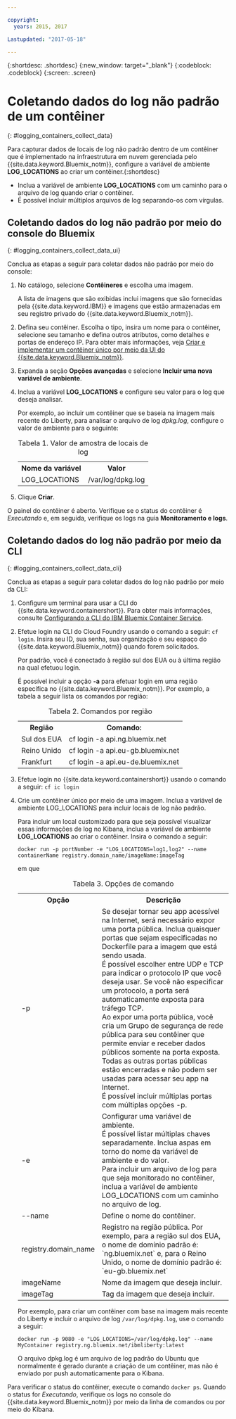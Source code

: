 ```yaml
---

copyright:
  years: 2015, 2017

Lastupdated: "2017-05-18"

---
```



{:shortdesc: .shortdesc}
{:new_window: target="_blank"}
{:codeblock: .codeblock}
{:screen: .screen}


# Coletando dados do log não padrão de um contêiner
{: #logging_containers_collect_data}

Para capturar dados de locais de log não padrão dentro de um contêiner que é implementado na infraestrutura em nuvem gerenciada pelo {{site.data.keyword.Bluemix_notm}}, configure a variável de ambiente **LOG_LOCATIONS** ao criar um contêiner.{:shortdesc}

* Inclua a variável de ambiente **LOG_LOCATIONS** com um caminho para o arquivo de log quando criar o contêiner. 
* É possível incluir múltiplos arquivos de log separando-os com vírgulas. 

## Coletando dados do log não padrão por meio do console do Bluemix
{: #logging_containers_collect_data_ui}

Conclua as etapas a seguir para coletar dados não padrão por meio do console:

1. No catálogo, selecione **Contêineres** e escolha uma imagem. 

    A lista de imagens que são exibidas inclui imagens que são fornecidas pela {{site.data.keyword.IBM}} e imagens que estão armazenadas em seu registro privado do {{site.data.keyword.Bluemix_notm}}. 

2. Defina seu contêiner. Escolha o tipo, insira um nome para o contêiner, selecione seu tamanho e defina outros atributos, como detalhes e portas de endereço IP. Para obter mais informações, veja [Criar e implementar um contêiner único por meio da UI do {{site.data.keyword.Bluemix_notm}}](/docs/containers/container_single_ui.html#gui). 

3. Expanda a seção **Opções avançadas** e selecione **Incluir uma nova variável de ambiente**.

4. Inclua a variável **LOG_LOCATIONS** e configure seu valor para o log que deseja analisar.

    Por exemplo, ao incluir um contêiner que se baseia na imagem mais recente do Liberty, para analisar o arquivo de log *dpkg.log*, configure o valor de ambiente para o seguinte:
    
    <table>
      <caption>Tabela 1. Valor de amostra de locais de log</caption>
      <tbody>
        <tr>
          <th align="center">Nome da variável</th>
          <th align="center">Valor</th>
        </tr>
        <tr>
          <td align="left">LOG_LOCATIONS</td>
          <td align="left">/var/log/dpkg.log</td>
        </tr>
      </tbody>
    </table>

4. Clique **Criar**.

O painel do contêiner é aberto. Verifique se o status do contêiner é *Executando* e, em seguida, verifique os logs na guia **Monitoramento e logs**.


## Coletando dados do log não padrão por meio da CLI
{: #logging_containers_collect_data_cli}

Conclua as etapas a seguir para coletar dados do log não padrão por meio da CLI:

1. Configure um terminal para usar a CLI do {{site.data.keyword.containershort}}. Para obter mais informações, consulte [Configurando a CLI do IBM Bluemix Container Service](/docs/containers/container_cli_cfic_install.html).

2. Efetue login na CLI do Cloud Foundry usando o comando a seguir: `cf login`. Insira seu ID, sua senha, sua organização e seu espaço do {{site.data.keyword.Bluemix_notm}} quando forem solicitados. 

    Por padrão, você é conectado à região sul dos EUA ou à última região na qual efetuou login. 
    
    É possível incluir a opção **-a** para efetuar login em uma região específica no {{site.data.keyword.Bluemix_notm}}. Por exemplo, a tabela a seguir lista os comandos por região:

    <table>
      <caption>Tabela 2. Comandos por região</caption>
      <tbody>
        <tr>
          <th align="center">Região</th>
          <th align="center">Comando:</th>
        </tr>
        <tr>
          <td align="left">Sul dos EUA</td>
          <td align="left"> cf login -a api.ng.bluemix.net</td>
        </tr>
        <tr>
          <td align="left">Reino Unido</td>
          <td align="left">cf login -a api.eu-gb.bluemix.net</td>
        </tr>
	 <tr>
          <td align="left">Frankfurt</td>
          <td align="left">cf login -a api.eu-de.bluemix.net</td>
        </tr>
       </tbody>
    </table>
    

3. Efetue login no {{site.data.keyword.containershort}} usando o comando a seguir: `cf ic login`

4. Crie um contêiner único por meio de uma imagem. Inclua a variável de ambiente LOG_LOCATIONS para incluir locais de log não padrão.  

    Para incluir um local customizado para que seja possível visualizar essas informações de log no Kibana, inclua a variável de ambiente **LOG_LOCATIONS** ao criar o contêiner. Insira o comando a seguir:
    
    `docker run -p portNumber -e "LOG_LOCATIONS=log1,log2" --name containerName registry.domain_name/imageName:imageTag`
    
    em que
    
     <table>
      <caption>Tabela 3. Opções de comando</caption>
      <tbody>
        <tr>
          <th align="center">Opção</th>
          <th align="center">Descrição</th>
        </tr>
        <tr>
          <td align="left">-p</td>
          <td align="left"> Se desejar tornar seu app acessível na Internet, será necessário expor uma porta pública. Inclua quaisquer portas que sejam especificadas no Dockerfile para a imagem que está sendo usada. <br> É possível escolher entre UDP e TCP para indicar o protocolo IP que você deseja usar. Se você não especificar um protocolo, a porta será automaticamente exposta para tráfego TCP. <br> Ao expor uma porta pública, você cria um Grupo de segurança de rede pública para seu contêiner que permite enviar e receber dados públicos somente na porta exposta. Todas as outras portas públicas estão encerradas e não podem ser usadas para acessar seu app na Internet. <br> É possível incluir múltiplas portas com múltiplas opções -p. </td>
        </tr>
        <tr>
          <td align="left">-e</td>
          <td align="left">Configurar uma variável de ambiente. <br> É possível listar múltiplas chaves separadamente. Inclua aspas em torno do nome da variável de ambiente e do valor. <br> Para incluir um arquivo de log para que seja monitorado no contêiner, inclua a variável de ambiente LOG_LOCATIONS com um caminho no arquivo de log.</td>
        </tr>
        <tr>
          <td align="left">--name</td>
          <td align="left">Define o nome do contêiner.</td>
        </tr>
	<tr>
          <td align="left">registry.domain_name</td>
          <td align="left">Registro na região pública. Por exemplo, para a região sul dos EUA, o nome de domínio padrão é: `ng.bluemix.net` e, para o Reino Unido, o nome de domínio padrão é: `eu-gb.bluemix.net` </td>
        </tr>
        <tr>
          <td align="left">imageName</td>
          <td align="left">Nome da imagem que deseja incluir.</td>
        </tr>
	<tr>
          <td align="left">imageTag</td>
          <td align="left">Tag da imagem que deseja incluir.</td>
        </tr>
      </tbody>
    </table>
    
    Por exemplo, para criar um contêiner com base na imagem mais recente do Liberty e incluir o arquivo de log `/var/log/dpkg.log`, use o comando a seguir: 
    
    `docker run -p 9080 -e "LOG_LOCATIONS=/var/log/dpkg.log" --name MyContainer registry.ng.bluemix.net/ibmliberty:latest`
    
    O arquivo dpkg.log é um arquivo de log padrão do Ubuntu que normalmente é gerado durante a criação de um contêiner, mas não é enviado por push automaticamente para o Kibana.

Para verificar o status do contêiner, execute o comando `docker ps`. Quando o status for *Executando*, verifique os logs no console do {{site.data.keyword.Bluemix_notm}} por meio da linha de comandos ou por meio do Kibana.



